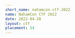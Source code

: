 ```yaml
---
short_name: nahamcon-ctf-2022
name: NahamCon CTF 2022
date: 2022-04-28
layout: ctf
placement: 54
---
```


